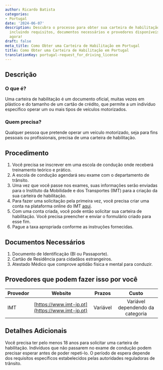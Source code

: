 ```yaml
---
author: Ricardo Batista
categories:
- Portugal
date: '2024-06-07'
description: Descubra o processo para obter sua carteira de habilitação em Portugal,
  incluindo requisitos, documentos necessários e provedores disponíveis. Saiba mais
  agora!
draft: false
meta_title: Como Obter uma Carteira de Habilitação em Portugal
title: Como Obter uma Carteira de Habilitação em Portugal
translationKey: portugal-request_for_driving_license
---
```



## Descrição
### O que é?
Uma carteira de habilitação é um documento oficial, muitas vezes em plástico e do tamanho de um cartão de crédito, que permite a um indivíduo específico operar um ou mais tipos de veículos motorizados.

### Quem precisa?
Qualquer pessoa que pretende operar um veículo motorizado, seja para fins pessoais ou profissionais, precisa de uma carteira de habilitação.

## Procedimento
1. Você precisa se inscrever em uma escola de condução onde receberá treinamento teórico e prático.
2. A escola de condução agendará seu exame com o departamento de trânsito.
3. Uma vez que você passe nos exames, suas informações serão enviadas para o Instituto da Mobilidade e dos Transportes (IMT) para a criação da sua carteira de habilitação.
4. Para fazer uma solicitação pela primeira vez, você precisa criar uma conta na plataforma online do IMT [aqui](https://servicos.imt-ip.pt/).
5. Com uma conta criada, você pode então solicitar sua carteira de habilitação. Você precisa preencher e enviar o formulário criado para esse fim.
6. Pague a taxa apropriada conforme as instruções fornecidas.

## Documentos Necessários
1. Documento de Identificação (BI ou Passaporte).
2. Cartão de Residência para cidadãos estrangeiros.
3. Atestado Médico que comprove aptidão física e mental para conduzir.

## Provedores que podem fazer isso por você

| Provedor        |     Website     |     Prazos    |       Custo      |
| --------------- | --------------- |  :-------------: | :-------------: |
| IMT            |  [https://www.imt-ip.pt](https://www.imt-ip.pt)   |      Variável      |        Variável dependendo da categoria       |

## Detalhes Adicionais
Você precisa ter pelo menos 18 anos para solicitar uma carteira de habilitação. Indivíduos que não passarem no exame de condução podem precisar esperar antes de poder repeti-lo. O período de espera depende dos requisitos específicos estabelecidos pelas autoridades reguladoras de trânsito.